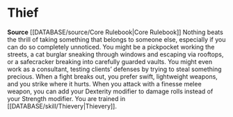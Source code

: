 ﻿---
id: '3'
name: Thief
rarity: Common
rus_type_level: null
source: '[[DATABASE/source/Core Rulebook|Core Rulebook]]'
trait: null
type: Rogue Racket

---
# Thief

**Source** [[DATABASE/source/Core Rulebook|Core Rulebook]] 
Nothing beats the thrill of taking something that belongs to someone else, especially if you can do so completely unnoticed. You might be a pickpocket working the streets, a cat burglar sneaking through windows and escaping via rooftops, or a safecracker breaking into carefully guarded vaults. You might even work as a consultant, testing clients’ defenses by trying to steal something precious.
 When a fight breaks out, you prefer swift, lightweight weapons, and you strike where it hurts. When you attack with a finesse melee weapon, you can add your Dexterity modifier to damage rolls instead of your Strength modifier.
 You are trained in [[DATABASE/skill/Thievery|Thievery]].